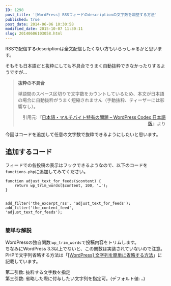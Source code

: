 ```yaml
---
ID: 1298
post_title: '[WordPress] RSSフィードのdescriptionの文字数を調整する方法'
published: true
post_date: 2014-06-06 10:30:58
modified_date: 2015-10-07 11:30:11
slug: 20140606103058.html
---
```

<p>RSSで配信するdescriptionは全文配信したくない方もいらっしゃるかと思います。</p>
<p>そもそも日本語だと抜粋にしても不具合でうまく自動抜粋できなかったりするようですが…</p>
<blockquote><p><b>抜粋の不具合</b></p>
<p>単語間のスペース区切りで文字数をカウントしているため、本文が日本語の場合に自動抜粋がうまく短縮されません（手動抜粋、ティーザーには影響なし）。</p>
<div align="right">引用元:『<a href="http://goo.gl/FAeQ36">日本語・マルチバイト特有の問題 &#8211; WordPress Codex 日本語版</a>』より</div>
</blockquote>
<p>今回はコードを追加して任意の文字数で抜粋できるようにしたいと思います。<br />
<!--more--></p>
<h2>追加するコード</h2>
<p>フィードでの各投稿の表示はフックできるようなので、以下のコードを<code>functions.php</code>に追加してみてください。</p>
<pre class="language-php"><code>function adjust_text_for_feeds($content) {
	return wp_trim_words($content, 100, '…');
}

add_filter('the_excerpt_rss', 'adjust_text_for_feeds');
add_filter('the_content_feed', 'adjust_text_for_feeds');</code></pre>
<h3>簡単な解説</h3>
<p>WordPressの独自関数:<code>wp_trim_words</code>で投稿内容をトリムします。<br />
ちなみにWordPress 3.3以上でないと、この関数は実装されていないので注意。PHPで文字列省略する方法は「<a href="20140406203749.html">[WordPress] 文字列を簡単に省略する方法</a>」に記載しています。</p>
<p>第二引数: 抜粋する文字数を指定<br />
第三引数: 省略した際に付与したい文字列を指定可。(デフォルト値: <code>&hellip;</code>)</p>